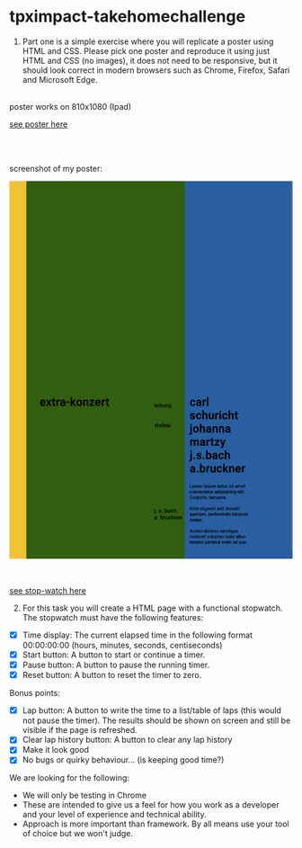 # tpximpact-takehomechallenge

1. Part one is a simple exercise where you will replicate a poster using HTML and CSS.
Please pick one poster and reproduce it using just HTML and CSS (no images), it does not need to be responsive, but it should look correct in modern browsers such as Chrome, Firefox, Safari and Microsoft Edge.
</br>
poster works on 810x1080 (Ipad) 
</br>

[see poster here](https://lisahns.github.io/tpximpact-takehomechallenge/poster/)

</br>
</br>

screenshot of my poster:

![screenshot of poster from challenge one](https://github.com/lisahns/tpximpact-takehomechallenge/blob/c32ebfa246c4964f8e7f80a626d5942849a47475/Screen%20Shot%202022-07-19%20at%2016.09.45.png)

</br>


[see stop-watch here](https://lisahns.github.io/tpximpact-takehomechallenge/stop-watch/)

2. For this task you will create a HTML page with a functional stopwatch. The stopwatch must have the following features:
- [x] Time display: The current elapsed time in the following format 00:00:00:00 (hours, minutes, seconds, centiseconds)
- [x] Start button: A button to start or continue a timer.
- [x] Pause button: A button to pause the running timer.
- [x] Reset button: A button to reset the timer to zero.

Bonus points:

- [x] Lap button: A button to write the time to a list/table of laps (this would not pause the timer). The results should be shown on screen and still be visible if the page is refreshed.
- [x] Clear lap history button: A button to clear any lap history
- [x] Make it look good
- [x] No bugs or quirky behaviour... (is keeping good time?)

We are looking for the following:
- We will only be testing in Chrome
- These are intended to give us a feel for how you work as a developer and your level of experience and technical ability.
- Approach is more important than framework. By all means use your tool of choice but we won't judge.


